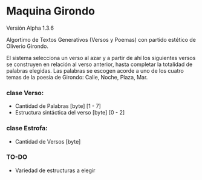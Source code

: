 # Maquina Girondo
Versión Alpha 1.3.6

Algortimo de Textos Generativos (Versos y Poemas) con partido estético de Oliverio Girondo.

El sistema selecciona un verso al azar y a partir de ahí los siguientes versos se construyen en relación al verso anterior, hasta completar la totalidad de palabras elegidas. Las palabras se escogen acorde a uno de los cuatro temas de la poesía de Girondo: Calle, Noche, Plaza, Mar.

### clase Verso:

* Cantidad de Palabras [byte] [1 - 7]
* Estructura sintáctica del verso [byte] [0 - 2]

### clase Estrofa:

* Cantidad de Versos [byte]

### TO-DO

* Variedad de estructuras a elegir
